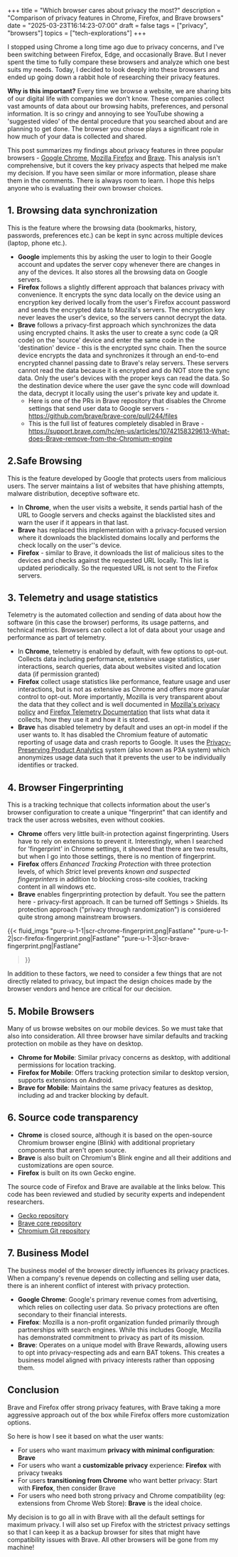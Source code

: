 +++
title = "Which browser cares about privacy the most?"
description = "Comparison of privacy features in Chrome, Firefox, and Brave browsers"
date = "2025-03-23T16:14:23-07:00"
draft = false
tags = ["privacy", "browsers"]
topics = ["tech-explorations"]
+++

I stopped using Chrome a long time ago due to privacy concerns, and I've been switching between Firefox, Edge, and occasionally Brave. But I never spent the time to fully compare these browsers and analyze which one best suits my needs. Today, I decided to look deeply into these browsers and ended up going down a rabbit hole of researching their privacy features.

**Why is this important?** Every time we browse a website, we are sharing bits of our digital life with companies we don't know. These companies collect vast amounts of data about our browsing habits, preferences, and personal information.  It is so cringy and annoying to see YouTube showing a 'suggested video' of the dental procedure that you searched about and are planning to get done. The browser you choose plays a significant role in how much of your data is collected and shared.

This post summarizes my findings about privacy features in three popular browsers - [Google Chrome](https://www.google.com/chrome/), [Mozilla Firefox](https://www.mozilla.org/en-US/firefox/) and [Brave](https://brave.com/). This analysis isn't comprehensive, but it covers the key privacy aspects that helped me make my decision. If you have seen similar or more information, please share them in the  comments. There is always room to learn. I hope this helps anyone who is evaluating their own browser choices.

## 1. Browsing data synchronization
This is the feature where the browsing data (bookmarks, history, passwords, preferences etc.) can be kept in sync across multiple devices (laptop, phone etc.). 
- **Google** implements this by asking the user to login to their Google account and updates the server copy whenever there are changes in any of the devices. It also stores all the browsing data on Google servers.
- **Firefox** follows a slightly different approach that balances privacy with convenience. It encrypts the sync data locally on the device using an encryption key derived locally from the user's Firefox account password and sends the encrypted data to Mozilla's servers. The encryption key never leaves the user's device, so the servers cannot decrypt the data.
- **Brave** follows a privacy-first approach which synchronizes the data using encrypted chains. It asks the user to create a sync code (a QR code) on the 'source' device and enter the same code in the 'destination' device - this is the encrypted sync chain. Then the source device encrypts the data and synchronizes it through an end-to-end encrypted channel passing date to Brave's relay servers. These servers cannot read the data because it is encrypted and do NOT store the sync data. Only the user's devices with the proper keys can read the data. So the destination device where the user gave the sync code will download the data, decrypt it locally using the user's private key and update it.
    - Here is one of the PRs in Brave repository that disables the Chrome settings that send user data to Google servers - https://github.com/brave/brave-core/pull/244/files
    - This is the full list of features completely disabled in Brave - https://support.brave.com/hc/en-us/articles/10742158329613-What-does-Brave-remove-from-the-Chromium-engine

## 2.Safe Browsing
This is the feature developed by Google that protects users from malicious users. The server maintains a list of websites that have phishing attempts, malware distribution, deceptive software etc.
- In **Chrome**, when the user visits a website, it sends partial hash of the URL to Google servers and checks against the blacklisted sites and warn the user if it appears in that last.
- **Brave** has replaced this implementation with a privacy-focused version where it downloads the blacklisted domains locally and performs the check locally on the user''s device.
- **Firefox** - similar to Brave, it downloads the list of malicious sites to the devices and checks against the requested URL locally. This list is updated periodically. So the requested URL is not sent to the Firefox servers. 

## 3. Telemetry and usage statistics
Telemetry is the automated collection and sending of data about how the software (in this case the browser) performs, its usage patterns, and technical metrics. Browsers can collect a lot of data about your usage and performance as part of telemetry.
* In **Chrome**, telemetry is enabled by default, with few options to opt-out. Collects data including performance, extensive usage statistics, user interactions, search queries, data about websites visited and location data (if permission granted)
* **Firefox** collect usage statistics like performance, feature usage and user interactions, but is not as extensive as Chrome and offers more granular control to opt-out. More importantly, Mozilla is very transparent about the data that they collect and is well documented in [Mozilla's privacy policy](https://www.mozilla.org/en-US/privacy/firefox/) and [Firefox Telemetry Documentation](https://firefox-source-docs.mozilla.org/toolkit/components/telemetry/) that lists what data it collects, how they use it and how it is stored.
* **Brave** has disabled telemetry by default and uses an opt-in model if the user wants to. It has disabled the Chromium feature of automatic reporting of usage data and crash reports to Google. It uses the [Privacy-Preserving Product Analytics](https://brave.com/blog/privacy-preserving-product-analytics-p3a/) system (also known as P3A system) which anonymizes usage data such that it prevents the user to be individually identifies or tracked. 

## 4. Browser Fingerprinting
This is a tracking technique that collects information about the user's browser configuration to create a unique "fingerprint" that can identify and track the user across websites, even without cookies.
- **Chrome** offers very little built-in protection against fingerprinting. Users have to rely on extensions to prevent it. Interestingly, when I searched for 'fingerprint' in Chrome settings, it showed that there are two results, but when I go into those settings, there is no mention of fingerprint.
- **Firefox** offers *Enhanced Tracking Protection* with three protection levels, of which *Strict* level prevents *known and suspected fingerprinters* in addition to blocking cross-site cookies, tracking content in all windows etc.
- **Brave** enables fingerprinting protection by default. You see the pattern here - privacy-first approach. It can be turned off Settings > Shields. Its protection approach ("privacy through randomization") is considered quite strong among mainstream browsers.

{{< fluid_imgs
  "pure-u-1-1|scr-chrome-fingerprint.png|Fastlane"
  "pure-u-1-2|scr-firefox-fingerprint.png|Fastlane"
  "pure-u-1-3|scr-brave-fingerprint.png|Fastlane"
>}}


In addition to these factors, we need to consider a few things that are not directly related to privacy, but impact the design choices made by the browser vendors and hence are critical for our decision.

## 5. Mobile Browsers
Many of us browse websites on our mobile devices. So we must take that also into consideration. All three browser have similar defaults and tracking protection on mobile as they have on desktop.
- **Chrome for Mobile**: Similar privacy concerns as desktop, with additional permissions for location tracking.
- **Firefox for Mobile**: Offers tracking protection similar to desktop version, supports extensions on Android.
- **Brave for Mobile**: Maintains the same privacy features as desktop, including ad and tracker blocking by default.

## 6. Source code transparency
- **Chrome** is closed source, although it is based on the open-source Chromium browser engine (Blink) with additional proprietary components that aren't open source. 
- **Brave** is also built on Chromium's Blink engine and all their additions and customizations are open source. 
- **Firefox** is built on its own Gecko engine. 

The source code of Firefox and Brave are available at the links below. This code has been reviewed and studied by security experts and independent researchers.
- [Gecko repository](https://github.com/mozilla/gecko-dev)
- [Brave core repository](https://github.com/brave/brave-core)
- [Chromium Git repository](https://chromium.googlesource.com/chromium/src/+/refs/heads/main/third_party/blink/)

## 7. Business Model
The business model of the browser directly influences its privacy practices. When a company's revenue depends on collecting and selling user data, there is an inherent conflict of interest with privacy protection.
- **Google Chrome**: Google's primary revenue comes from advertising, which relies on collecting user data. So privacy protections are often secondary to their financial interests.
- **Firefox**: Mozilla is a non-profit organization funded primarily through partnerships with search engines. While this includes Google, Mozilla has demonstrated commitment to privacy as part of its mission.
- **Brave**: Operates on a unique model with Brave Rewards, allowing users to opt into privacy-respecting ads and earn BAT tokens. This creates a business model aligned with privacy interests rather than opposing them.

## Conclusion
Brave and Firefox offer strong privacy features, with Brave taking a more aggressive approach out of the box while Firefox offers more customization options. 

So here is how I see it based on what the user wants:
- For users who want maximum **privacy with minimal configuration**: **Brave**
- For users who want a **customizable privacy** experience: **Firefox** with privacy tweaks
- For users **transitioning from Chrome** who want better privacy: Start with **Firefox**, then consider Brave
- For users who need both strong privacy and Chrome compatibility (eg: extensions from Chrome Web Store): **Brave** is the ideal choice.

My decision is to go all in with Brave with all the default settings for maximum privacy. I will also set up Firefox with the strictest privacy settings so that I can keep it as a backup browser for sites that might have compatibility issues with Brave. All other browsers will be gone from my machine!